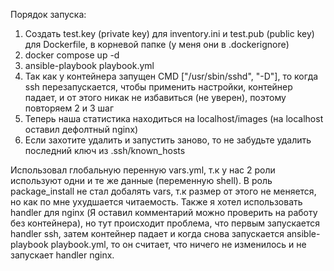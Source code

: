 Порядок запуска:
1) Создать test.key (private key) для inventory.ini и test.pub (public key) для Dockerfile, в корневой папке (у меня они в .dockerignore)
2) docker compose up -d
3) ansible-playbook playbook.yml
4) Так как у контейнера запущен CMD ["/usr/sbin/sshd", "-D"], то когда ssh перезапускается, чтобы применить настройки, контейнер падает, и от этого никак не избавиться (не уверен), поэтому повторяем 2 и 3 шаг 
5) Теперь наша статистика находиться на localhost/images (на localhost оставил дефолтный nginx)
6) Если захотите удалить и запустить заново, то не забудьте удалить последний ключ из .ssh/known_hosts

Использовал глобальную перенную vars.yml, т.к у нас 2 роли используют одни и те же данные (переменную shell). В роль package_install не стал добалять vars, т.к размер от этого не меняется, но как по мне ухудшается читаемость. Также я хотел использовать handler для nginx (Я оставил комментарий можно проверить на работу без контейнера), но тут происходит проблема, что первым запускается handler ssh, затем контейнер падает и когда снова запускается ansible-playbook playbook.yml, то он считает, что ничего не изменилось и не запускает handler nginx.
